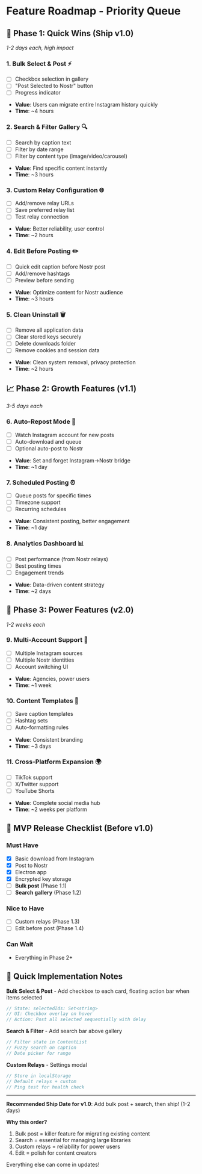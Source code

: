# Feature Roadmap - Priority Queue

## 🚀 Phase 1: Quick Wins (Ship v1.0)
*1-2 days each, high impact*

### 1. **Bulk Select & Post** ⚡
- [ ] Checkbox selection in gallery
- [ ] "Post Selected to Nostr" button
- [ ] Progress indicator
- **Value**: Users can migrate entire Instagram history quickly
- **Time**: ~4 hours

### 2. **Search & Filter Gallery** 🔍
- [ ] Search by caption text
- [ ] Filter by date range
- [ ] Filter by content type (image/video/carousel)
- **Value**: Find specific content instantly
- **Time**: ~3 hours

### 3. **Custom Relay Configuration** 🌐
- [ ] Add/remove relay URLs
- [ ] Save preferred relay list
- [ ] Test relay connection
- **Value**: Better reliability, user control
- **Time**: ~2 hours

### 4. **Edit Before Posting** ✏️
- [ ] Quick edit caption before Nostr post
- [ ] Add/remove hashtags
- [ ] Preview before sending
- **Value**: Optimize content for Nostr audience
- **Time**: ~3 hours

### 5. **Clean Uninstall** 🗑️
- [ ] Remove all application data
- [ ] Clear stored keys securely
- [ ] Delete downloads folder
- [ ] Remove cookies and session data
- **Value**: Clean system removal, privacy protection
- **Time**: ~2 hours

## 📈 Phase 2: Growth Features (v1.1)
*3-5 days each*

### 6. **Auto-Repost Mode** 🔄
- [ ] Watch Instagram account for new posts
- [ ] Auto-download and queue
- [ ] Optional auto-post to Nostr
- **Value**: Set and forget Instagram→Nostr bridge
- **Time**: ~1 day

### 7. **Scheduled Posting** ⏰
- [ ] Queue posts for specific times
- [ ] Timezone support
- [ ] Recurring schedules
- **Value**: Consistent posting, better engagement
- **Time**: ~1 day

### 8. **Analytics Dashboard** 📊
- [ ] Post performance (from Nostr relays)
- [ ] Best posting times
- [ ] Engagement trends
- **Value**: Data-driven content strategy
- **Time**: ~2 days

## 🎯 Phase 3: Power Features (v2.0)
*1-2 weeks each*

### 9. **Multi-Account Support** 👥
- [ ] Multiple Instagram sources
- [ ] Multiple Nostr identities
- [ ] Account switching UI
- **Value**: Agencies, power users
- **Time**: ~1 week

### 10. **Content Templates** 🎨
- [ ] Save caption templates
- [ ] Hashtag sets
- [ ] Auto-formatting rules
- **Value**: Consistent branding
- **Time**: ~3 days

### 11. **Cross-Platform Expansion** 🌍
- [ ] TikTok support
- [ ] X/Twitter support
- [ ] YouTube Shorts
- **Value**: Complete social media hub
- **Time**: ~2 weeks per platform

## 🏁 MVP Release Checklist (Before v1.0)

### Must Have
- [x] Basic download from Instagram
- [x] Post to Nostr
- [x] Electron app
- [x] Encrypted key storage
- [ ] **Bulk post** (Phase 1.1)
- [ ] **Search gallery** (Phase 1.2)

### Nice to Have
- [ ] Custom relays (Phase 1.3)
- [ ] Edit before post (Phase 1.4)

### Can Wait
- Everything in Phase 2+

## 💭 Quick Implementation Notes

**Bulk Select & Post** - Add checkbox to each card, floating action bar when items selected
```typescript
// State: selectedIds: Set<string>
// UI: Checkbox overlay on hover
// Action: Post all selected sequentially with delay
```

**Search & Filter** - Add search bar above gallery
```typescript
// Filter state in ContentList
// Fuzzy search on caption
// Date picker for range
```

**Custom Relays** - Settings modal
```typescript
// Store in localStorage
// Default relays + custom
// Ping test for health check
```

---

**Recommended Ship Date for v1.0**: Add bulk post + search, then ship! (1-2 days)

**Why this order?**
1. Bulk post = killer feature for migrating existing content
2. Search = essential for managing large libraries  
3. Custom relays = reliability for power users
4. Edit = polish for content creators

Everything else can come in updates!